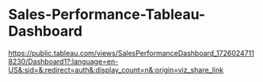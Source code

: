 # Sales-Performance-Tableau-Dashboard


https://public.tableau.com/views/SalesPerformanceDashboard_17260247118230/Dashboard1?:language=en-US&:sid=&:redirect=auth&:display_count=n&:origin=viz_share_link
